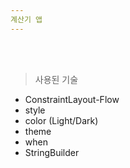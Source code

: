 ```yaml
---
계산기 앱
---
```

<br><br>

> 사용된 기술

- ConstraintLayout-Flow<br>
- style<br>
- color (Light/Dark)<br>
- theme<br>
- when<br>
- StringBuilder<br>
<br>

